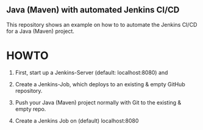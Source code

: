 ## Java (Maven) with automated Jenkins CI/CD 

This repository shows an example on how to to automate the Jenkins CI/CD for a Java (Maven) project. 

# HOWTO 

1. First, start up a Jenkins-Server (default: localhost:8080) and 

2. Create a Jenkins-Job, which deploys to an existing & empty GitHub repository. 

3. Push your Java (Maven) project normally with Git to the existing & empty repo. 

4. Create a Jenkins Job on (default) localhost:8080 

